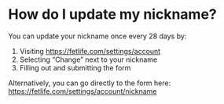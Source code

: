# How do I update my nickname?

You can update your nickname once every 28 days by:

1. Visiting https://fetlife.com/settings/account
2. Selecting “Change” next to your nickname
3. Filling out and submitting the form

Alternatively, you can go directly to the form here: https://fetlife.com/settings/account/nickname 
